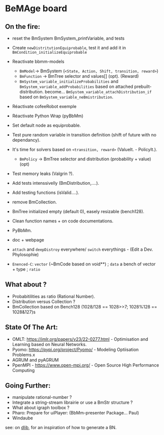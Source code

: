 # BeMAge board

## On the fire:

- reset the BmSystem BmSystem_printVariable,  and tests
- Create `newDistritutionEquiprobable`, test it and add it in `BmCondition_initializeEquiprobable`
- Reactivate bbmm-models
	* `BmModel`-> BmSystem  (`<State, Action, Shift, transition, reward>`)
	* `BmFunction` -> BmTree selector and values[] (opt). (Reward)
	* `BmSystem_variable_initializeProbabilities` and `BmSystem_variable_addProbabilities` based on attached prebuilt-distribution. become... `BmSystem_variable_attachDistribution_if` based on `BmSystem_variable_neBmistribution`.
- Réactivate cofeeRobot exemple
- Réactivate Python Wrap (pyBbMm)

- Set default node as equiprobable.
- Test pure random variable in transition definition (shift of future with no dependancy).
- It's time for solvers based on `<transition, reward>` (ValueIt. - PolicyIt.).
	* `BmPolicy` -> BmTree selector and distribution (probability + value) (opt)
- Test memory leaks (Valgrin ?).
- Add tests intenssivelly (BmDistribution,....).
- Add testing functions (isValid....).
- remove BmCollection.
- BmTree initialized empty (default 0), easely resizable (bench128).
- Clean function names + on code documentations. 
- PyBbMm.
- doc + webpage
- `attach` and `deepDistroy` everywhere/ `switch` everythings - (Edit a Dev. Phylosophie)
- `Enenced-C`: `vector` (~BmCode based on void**) ; `data` a bench of vector + type ; `ratio`

## What about ?

- Probabitilities as ratio (Rational Number).
- Distribution versus Collection ?
- BmCollection based on Bench128 (1028/128 == 1028>>7; 1028%128 == 1028&127)s

## State Of The Art: 

- OMLT: https://jmlr.org/papers/v23/22-0277.html - Optimisation and Learning based on Neural Networks.
- Pyomo: https://pypi.org/project/Pyomo/ - Modeling Optiisation Problems.x
- AGRUM and pyAGRUM
- PpenMPI - https://www.open-mpi.org/ - Open Source High Performance Computing


## Going Further:

- manipulate rational-number ?
- Integrate a string-stream librairie or use a BmStr structure ?
- What about igraph toolbox ?
- Pharo: Prepare for uiPlayer: (BbMm-presenter Package... Paul)
- Windaube

see: on [dlib](https://github.com/davisking/dlib/blob/master/examples/bayes_net_ex.cpp), for an inspiration of how to generate a BN. 


